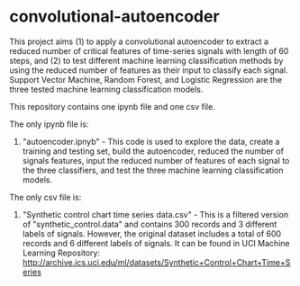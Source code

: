 # convolutional-autoencoder
This project aims (1) to apply a convolutional autoencoder to extract a reduced number of critical features of time-series signals with length of 60 steps, and (2) to test different machine learning classification methods by using the reduced number of features as their input to classify each signal. Support Vector Machine, Random Forest, and Logistic Regression are the three tested machine learning classification models.

This repository contains one ipynb file and one csv file.

The only ipynb file is:
1. "autoencoder.ipnyb" - This code is used to explore the data, create a training and testing set, build the autoencoder, reduced the number of signals features, input the reduced number of features of each signal to the three classifiers, and test the three machine learning classification models.

The only csv file is:
1. "Synthetic control chart time series data.csv" - This is a filtered version of "synthetic_control.data" and contains 300 records and 3 different labels of signals. However, the original dataset includes a total of 600 records and 6 different labels of signals. It can be found in UCI Machine Learning Repository: http://archive.ics.uci.edu/ml/datasets/Synthetic+Control+Chart+Time+Series
